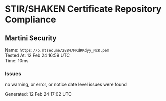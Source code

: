 # STIR/SHAKEN Certificate Repository Compliance

## Martini Security

Name: `https://p.mtsec.me/2884/MKdRKdyy_NcK.pem`\
Tested At: 12 Feb 24 16:59 UTC\
Time: 10ms

### Issues

no warning, or error, or notice date level issues were found

Generated: 12 Feb 24 17:02 UTC